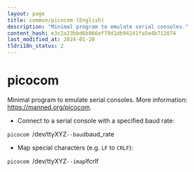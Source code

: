 ```yaml
---
layout: page
title: common/picocom (English)
description: "Minimal program to emulate serial consoles."
content_hash: e3c2a23bbd6b866ef79d1db94241fa5e4b712074
last_modified_at: 2024-01-20
tldri18n_status: 2
---
```

# picocom

Minimal program to emulate serial consoles.
More information: <https://manned.org/picocom>.

- Connect to a serial console with a specified baud rate:

`picocom `<span class="tldr-var badge badge-pill bg-dark-lm bg-white-dm text-white-lm text-dark-dm font-weight-bold">/dev/ttyXYZ</span>` --baud `<span class="tldr-var badge badge-pill bg-dark-lm bg-white-dm text-white-lm text-dark-dm font-weight-bold">baud_rate</span>

- Map special characters (e.g. `LF` to `CRLF`):

`picocom `<span class="tldr-var badge badge-pill bg-dark-lm bg-white-dm text-white-lm text-dark-dm font-weight-bold">/dev/ttyXYZ</span>` --imap `<span class="tldr-var badge badge-pill bg-dark-lm bg-white-dm text-white-lm text-dark-dm font-weight-bold">lfcrlf</span>
